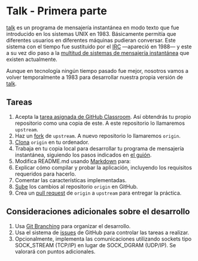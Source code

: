 # Talk - Primera parte

[talk](https://en.wikipedia.org/wiki/Talk_%28software%29) es un programa de mensajería instantánea en modo texto que fue introducido en los sistemas UNIX en 1983. Básicamente permitía que diferentes usuarios en diferentes máquinas pudieran conversar. Este sistema con el tiempo fue sustituido por el [IRC](https://en.wikipedia.org/wiki/Internet_Relay_Chat) —apareció en 1988— y este a su vez dio paso a la [multitud de sistemas de mensajería instantánea](https://en.wikipedia.org/wiki/Comparison_of_instant_messaging_protocols) que existen actualmente.

Aunque en tecnología ningún tiempo pasado fue mejor, nosotros vamos a volver temporalmente a 1983 para desarrollar nuestra propia versión de [talk](https://en.wikipedia.org/wiki/Talk_%28software%29).

## Tareas

 1. Acepta la [tarea asignada de GitHub Classroom](https://classroom.github.com/assignment-invitations/9b25d9fc368e2d527099736248cff737). Así obtendrás tu propio repositorio como una copia de este. A este repositorio lo llamaremos `upstream`.
 2. Haz un [fork](https://guides.github.com/activities/forking/) de `upstream`. A nuevo repositorio lo llamaremos `origin`.
 3. [Clona](http://gitref.org/creating/#clone) `origin` en tu ordenador.
 4. Trabaja en tu copia local para desarrollar tu programa de mensajería instantánea, siguiendo los pasos indicados en [el guión](https://docs.google.com/document/d/1y9fXi8-JhAhrwSKZ7_LBuUF0eOW5ehjPE79yLxQM0zQ).
 5. Modifica README.md usando [Markdown](https://guides.github.com/features/mastering-markdown/) para:
   1. Explicar cómo compilar y probar la aplicación, incluyendo los requisitos requeridos para hacerlo.
   3. Comentar las características implementadas.
 5. [Sube](http://gitref.org/remotes/#push) los cambios al repositorio `origin` en GitHub.
 6. Crea un [pull request](https://help.github.com/articles/creating-a-pull-request) de `origin` a `upstream` para entregar la práctica.

## Consideraciones adicionales sobre el desarrollo 
 1. Usa [Git Branching](https://docs.google.com/presentation/d/1EXEiEz1d__aHQvAYcPFOiwzlRMunIsDUlJ4tMMYaFig/edit?usp=sharing) para organizar el desarrollo.
 2. Usa el sistema de [issues](https://guides.github.com/features/issues/) de GitHub para controlar las tareas a realizar.
 3. Opcionalmente, implementa las comunicaciones utilizando sockets tipo SOCK\_STREAM (TCP/IP) en lugar de SOCK\_DGRAM (UDP/IP). Se valorará con puntos adicionales.
